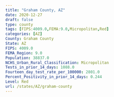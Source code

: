 ```yaml
---
title: "Graham County, AZ"
date: 2020-12-27
draft: false
type: county
tags: [FIPS:4009.0,FEMA:9.0,Micropolitan,Red]
categories: [AZ]
County: Graham County
State: AZ
FIPS: 4009.0
FEMA_Region: 9.0
Population: 38837.0
NCHS_Urban_Rural_Classification: Micropolitan
Tests_in_prior_14_days: 1088.0
Fourteen_day_test_rate_per_100000: 2801.0
Percent_Positivity_in_prior_14_days: 0.244
Level: Red
url: /states/AZ/graham-county
---
```



